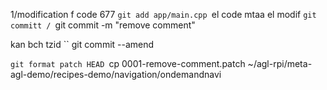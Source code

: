 1/modification f code   677 
`git add app/main.cpp `el code mtaa el modif 
`git committ /
`git commit -m "remove comment" 

kan bch tzid 
`` git commit --amend 

`git format patch HEAD
`cp 0001-remove-comment.patch ~/agl-rpi/meta-agl-demo/recipes-demo/navigation/ondemandnavi
